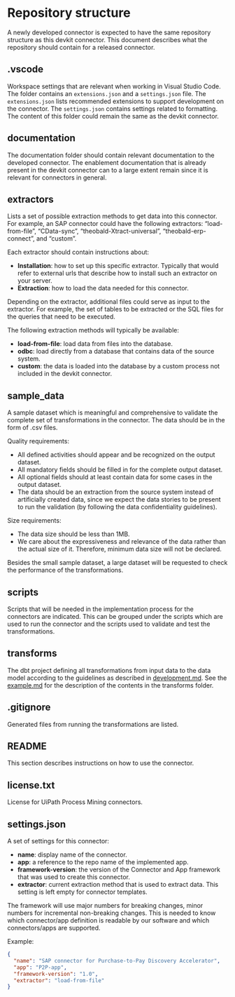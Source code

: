 # Repository structure
A newly developed connector is expected to have the same repository structure as this devkit connector. This document describes what the repository should contain for a released connector.

## .vscode
Workspace settings that are relevant when working in Visual Studio Code. The folder contains an `extensions.json` and a `settings.json` file. The `extensions.json` lists recommended extensions to support development on the connector. The `settings.json` contains settings related to formatting. The content of this folder could remain the same as the devkit connector.

## documentation
The documentation folder should contain relevant documentation to the developed connector. The enablement documentation that is already present in the devkit connector can to a large extent remain since it is relevant for connectors in general.

## extractors
Lists a set of possible extraction methods to get data into this connector. For example, an SAP connector could have the following extractors: “load-from-file”, “CData-sync”, “theobald-Xtract-universal”, “theobald-erp-connect”, and “custom”.

Each extractor should contain instructions about:
- **Installation**: how to set up this specific extractor. Typically that would refer to external urls that describe how to install such an extractor on your server.
- **Extraction**: how to load the data needed for this connector.

Depending on the extractor, additional files could serve as input to the extractor. For example, the set of tables to be extracted or the SQL files for the queries that need to be executed.

The following extraction methods will typically be available:

- **load-from-file**: load data from files into the database.
- **odbc**: load directly from a database that contains data of the source system.
- **custom**: the data is loaded into the database by a custom process not included in the devkit connector.

## sample_data
A sample dataset which is meaningful and comprehensive to validate the complete set of transformations in the connector. The data should be in the form of .csv files.

Quality requirements:
- All defined activities should appear and be recognized on the output dataset.
- All mandatory fields should be filled in for the complete output dataset.
- All optional fields should at least contain data for some cases in the output dataset.
- The data should be an extraction from the source system instead of artificially created data, since we expect the data stories to be present to run the validation (by following the data confidentiality guidelines).

Size requirements:
- The data size should be less than 1MB.
- We care about the expressiveness and relevance of the data rather than the actual size of it. Therefore, minimum data size will not be declared.

Besides the small sample dataset, a large dataset will be requested to check the performance of the transformations. 

## scripts

Scripts that will be needed in the implementation process for the connectors are indicated. This can be grouped under the scripts which are used to run the connector and the scripts used to validate and test the transformations.

## transforms

The dbt project defining all transformations from input data to the data model according to the guidelines as described in [development.md](development.md). See the [example.md](example.md) for the description of the contents in the transforms folder.

## .gitignore

Generated files from running the transformations are listed.

## README

This section describes instructions on how to use the connector.

## license.txt

License for UiPath Process Mining connectors.

## settings.json

A set of settings for this connector:

- **name**: display name of the connector.
- **app**: a reference to the repo name of the implemented app.
- **framework-version**: the version of the Connector and App framework that was used to create this connector.
- **extractor**: current extraction method that is used to extract data. This setting is left empty for connector templates.

The framework will use major numbers for breaking changes, minor numbers for incremental non-breaking changes. This is needed to know which connector/app definition is readable by our software and which connectors/apps are supported.

Example:

```json
{
  "name": "SAP connector for Purchase-to-Pay Discovery Accelerator",
  "app": "P2P-app",
  "framework-version": "1.0",
  "extractor": "load-from-file"
}
```
